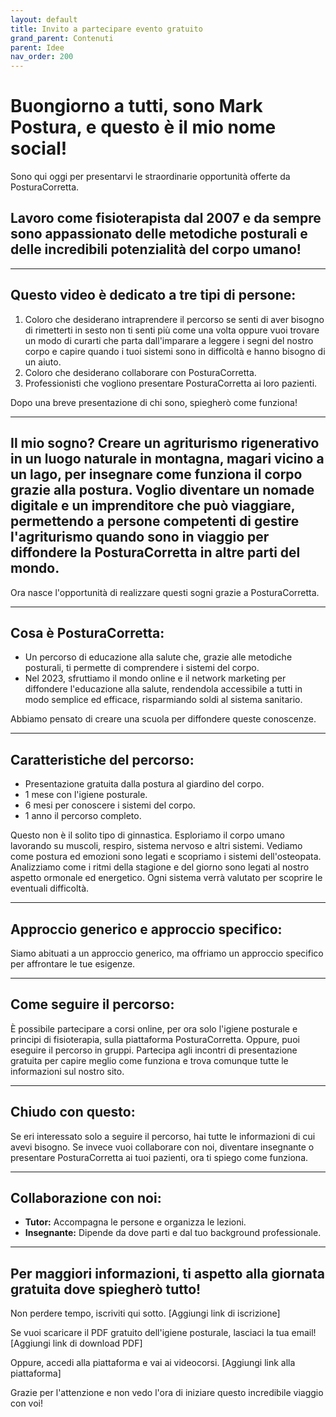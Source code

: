 ```yaml
---
layout: default
title: Invito a partecipare evento gratuito
grand_parent: Contenuti
parent: Idee
nav_order: 200
---
```


# Buongiorno a tutti, sono Mark Postura, e questo è il mio nome social!

Sono qui oggi per presentarvi le straordinarie opportunità offerte da PosturaCorretta.

## Lavoro come fisioterapista dal 2007 e da sempre sono appassionato delle metodiche posturali e delle incredibili potenzialità del corpo umano!

---

## Questo video è dedicato a tre tipi di persone:
1. Coloro che desiderano intraprendere il percorso se senti di aver bisogno di rimetterti in sesto non ti senti più come una volta oppure vuoi trovare un modo di curarti che parta dall'imparare a leggere i segni del nostro corpo e capire quando i tuoi sistemi sono in difficoltà e hanno bisogno di un aiuto.
2. Coloro che desiderano collaborare con PosturaCorretta.
3. Professionisti che vogliono presentare PosturaCorretta ai loro pazienti.

Dopo una breve presentazione di chi sono, spiegherò come funziona!

---

## Il mio sogno? Creare un agriturismo rigenerativo in un luogo naturale in montagna, magari vicino a un lago, per insegnare come funziona il corpo grazie alla postura. Voglio diventare un nomade digitale e un imprenditore che può viaggiare, permettendo a persone competenti di gestire l'agriturismo quando sono in viaggio per diffondere la PosturaCorretta in altre parti del mondo.

Ora nasce l'opportunità di realizzare questi sogni grazie a PosturaCorretta.

---

## Cosa è PosturaCorretta:
- Un percorso di educazione alla salute che, grazie alle metodiche posturali, ti permette di comprendere i sistemi del corpo.
- Nel 2023, sfruttiamo il mondo online e il network marketing per diffondere l'educazione alla salute, rendendola accessibile a tutti in modo semplice ed efficace, risparmiando soldi al sistema sanitario.

Abbiamo pensato di creare una scuola per diffondere queste conoscenze.

---

## Caratteristiche del percorso:
- Presentazione gratuita dalla postura al giardino del corpo.
- 1 mese con l'igiene posturale.
- 6 mesi per conoscere i sistemi del corpo.
- 1 anno il percorso completo.

Questo non è il solito tipo di ginnastica. Esploriamo il corpo umano lavorando su muscoli, respiro, sistema nervoso e altri sistemi. Vediamo come postura ed emozioni sono legati e scopriamo i sistemi dell'osteopata. Analizziamo come i ritmi della stagione e del giorno sono legati al nostro aspetto ormonale ed energetico. Ogni sistema verrà valutato per scoprire le eventuali difficoltà.

---

## Approccio generico e approccio specifico:
Siamo abituati a un approccio generico, ma offriamo un approccio specifico per affrontare le tue esigenze.

---

## Come seguire il percorso:
È possibile partecipare a corsi online, per ora solo l'igiene posturale e principi di fisioterapia, sulla piattaforma PosturaCorretta. Oppure, puoi eseguire il percorso in gruppi. Partecipa agli incontri di presentazione gratuita per capire meglio come funziona e trova comunque tutte le informazioni sul nostro sito.

---

## Chiudo con questo:
Se eri interessato solo a seguire il percorso, hai tutte le informazioni di cui avevi bisogno. Se invece vuoi collaborare con noi, diventare insegnante o presentare PosturaCorretta ai tuoi pazienti, ora ti spiego come funziona.

---

## Collaborazione con noi:
- **Tutor:** Accompagna le persone e organizza le lezioni.
- **Insegnante:** Dipende da dove parti e dal tuo background professionale.

---

## Per maggiori informazioni, ti aspetto alla giornata gratuita dove spiegherò tutto!
Non perdere tempo, iscriviti qui sotto. [Aggiungi link di iscrizione]

Se vuoi scaricare il PDF gratuito dell'igiene posturale, lasciaci la tua email! [Aggiungi link di download PDF]

Oppure, accedi alla piattaforma e vai ai videocorsi. [Aggiungi link alla piattaforma]

Grazie per l'attenzione e non vedo l'ora di iniziare questo incredibile viaggio con voi!

